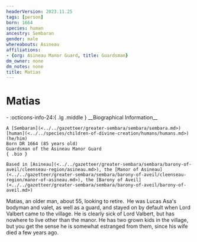 ```yaml
---
headerVersion: 2023.11.25
tags: [person]
born: 1664
species: human
ancestry: Sembaran
gender: male
whereabouts: Asineau
affiliations:
- {org: Asineau Manor Guard, title: Guardsman}
dm_owner: none
dm_notes: none
title: Matias
---
```

# Matias
<div class="grid cards ext-narrow-margin ext-one-column" markdown>
- :octicons-info-24:{ .lg .middle } __Biographical Information__

    A [Sembaran](<../../gazetteer/greater-sembara/sembara/sembara.md>) [human](<../../species/children-of-divine-creation/humans/humans.md>) (he/him)  
    Born DR 1664 (85 years old)  
    Guardsman of the Asineau Manor Guard  
    { .bio }

    Based in [Asineau](<../../gazetteer/greater-sembara/sembara/barony-of-aveil/cleenseau-region/asineau.md>), the [Manor of Asineau](<../../gazetteer/greater-sembara/sembara/barony-of-aveil/cleenseau-region/manor-of-asineau.md>), the [Barony of Aveil](<../../gazetteer/greater-sembara/sembara/barony-of-aveil/barony-of-aveil.md>)
</div>


Matias, an older man, about 55, looking to retire.  He was Lucas Asa's bodyman and valet, as well as a guard, and stayed on by default when Lord Valbert came to the village. He is clearly sick of Lord Valbert, but has nowhere to live other than the manor. He has two grown kids in the village, but you get the sense he is somewhat estranged from them, since his wife died a few years ago.  
